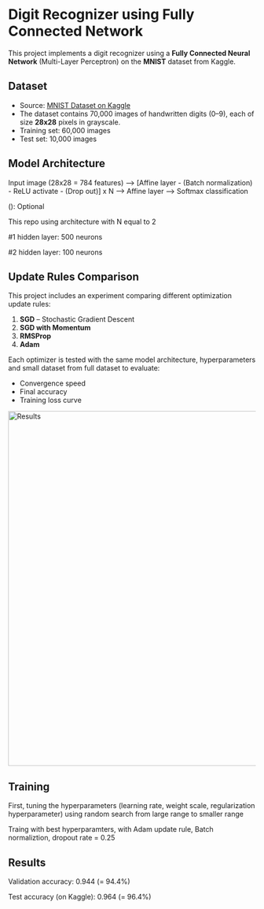 # Digit Recognizer using Fully Connected Network

This project implements a digit recognizer using a **Fully Connected Neural Network** (Multi-Layer Perceptron) on the **MNIST** dataset from Kaggle.

## Dataset
- Source: [MNIST Dataset on Kaggle](https://www.kaggle.com/c/digit-recognizer)
- The dataset contains 70,000 images of handwritten digits (0–9), each of size **28x28** pixels in grayscale.
- Training set: 60,000 images  
- Test set: 10,000 images

## Model Architecture
Input image (28x28 = 784 features) --> [Affine layer - (Batch normalization) - ReLU activate - (Drop out)] x N --> Affine layer --> Softmax classification

(): Optional

This repo using architecture with N equal to 2

#1 hidden layer: 500 neurons

#2 hidden layer: 100 neurons

## Update Rules Comparison
This project includes an experiment comparing different optimization update rules:
1. **SGD** – Stochastic Gradient Descent
2. **SGD with Momentum**
3. **RMSProp**
4. **Adam**

Each optimizer is tested with the same model architecture, hyperparameters and small dataset from full dataset to evaluate:
- Convergence speed
- Final accuracy
- Training loss curve

<img width="699" height="720" alt="Results" src="https://github.com/user-attachments/assets/9d8386a8-c163-4af6-978e-fde0533494c9" />

## Training
First, tuning the hyperparameters (learning rate, weight scale, regularization hyperparameter) using random search from large range to smaller range

Traing with best hyperparamters, with Adam update rule, Batch normaliztion, dropout rate = 0.25

## Results
Validation accuracy: 0.944 (= 94.4%)

Test accuracy (on Kaggle): 0.964 (= 96.4%)
